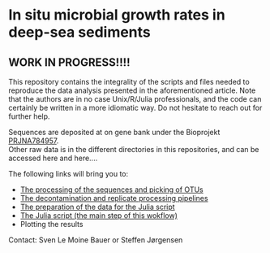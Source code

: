 # In situ microbial growth rates in deep-sea sediments

## WORK IN PROGRESS!!!!


This repository contains the integrality of the scripts and files needed to reproduce the data analysis presented in the aforementioned article. Note that the authors are in no case Unix/R/Julia professionals, and the code can certainly be written in a more idiomatic way. Do not hesitate to reach out for further help.


Sequences are deposited at on gene bank under the Bioprojekt [PRJNA784957](https://www.ncbi.nlm.nih.gov/bioproject/PRJNA784957/).  
Other raw data is in the different directories in this repositories, and can be accessed here and here....  

The following links will bring you to:
- [The processing of the sequences and picking of OTUs](Pipeline%20explanations.md)
- [The decontamination and replicate processing pipelines](./Decontamination_Pooling/DecontaminationPooling.md)
- [The preparation of the data for the Julia script](./PreparationJulia/PreparationJulia.md)
- [The Julia script (the main step of this wokflow)](./JuliaScript/JuliaScript.md)
- Plotting the results



Contact: Sven Le Moine Bauer or Steffen Jørgensen
